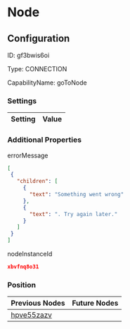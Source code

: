 # Node
## Configuration
ID:  gf3bwis6oi

Type: CONNECTION 

CapabilityName: goToNode

### Settings
| Setting | Value  |
| :------------------------ | ---------------------------------------- |
 




### Additional Properties
errorMessage
 ```json 
[
  {
    "children": [
      {
        "text": "Something went wrong"
      },
      {
        "text": ". Try again later."
      }
    ]
  }
]
```


nodeInstanceId
 ```json 
xbvfnq8o31
```




### Position
| Previous Nodes | Future Nodes |
| :------------- | ------------ |
| [hpve55zazv](./hpve55zazv.md) |  |